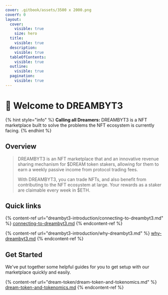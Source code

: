 ```yaml
---
cover: .gitbook/assets/3500 x 2000.png
coverY: 0
layout:
  cover:
    visible: true
    size: hero
  title:
    visible: true
  description:
    visible: true
  tableOfContents:
    visible: true
  outline:
    visible: true
  pagination:
    visible: true
---
```


# 🌠 Welcome to DREAMBYT3

{% hint style="info" %}
**Calling all Dreamers:** DREAMBYT3 is a NFT marketplace built to solve the problems the NFT ecosystem is currently facing.
{% endhint %}

## Overview

> DREAMBYT3 is an NFT marketplace that and an innovative revenue sharing mechanism for $DREAM token stakers, allowing for them to earn a weekly passive income from protocol trading fees.
>
> With DREAMBYT3, you can trade NFTs, and also benefit from contributing to the NFT ecosystem at large. Your rewards as a staker are claimable every week in $ETH.

## Quick links

{% content-ref url="dreambyt3-introduction/connecting-to-dreambyt3.md" %}
[connecting-to-dreambyt3.md](dreambyt3-introduction/connecting-to-dreambyt3.md)
{% endcontent-ref %}

{% content-ref url="dreambyt3-introduction/why-dreambyt3.md" %}
[why-dreambyt3.md](dreambyt3-introduction/why-dreambyt3.md)
{% endcontent-ref %}

## Get Started

We've put together some helpful guides for you to get setup with our marketplace quickly and easily.

{% content-ref url="dream-token/dream-token-and-tokenomics.md" %}
[dream-token-and-tokenomics.md](dream-token/dream-token-and-tokenomics.md)
{% endcontent-ref %}
